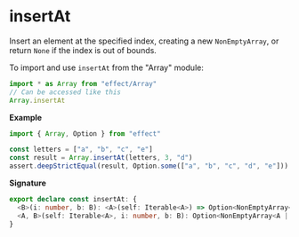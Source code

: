 # insertAt

Insert an element at the specified index, creating a new `NonEmptyArray`,
or return `None` if the index is out of bounds.

To import and use `insertAt` from the "Array" module:

```ts
import * as Array from "effect/Array"
// Can be accessed like this
Array.insertAt
```

**Example**

```ts
import { Array, Option } from "effect"

const letters = ["a", "b", "c", "e"]
const result = Array.insertAt(letters, 3, "d")
assert.deepStrictEqual(result, Option.some(["a", "b", "c", "d", "e"]))
```

**Signature**

```ts
export declare const insertAt: {
  <B>(i: number, b: B): <A>(self: Iterable<A>) => Option<NonEmptyArray<A | B>>
  <A, B>(self: Iterable<A>, i: number, b: B): Option<NonEmptyArray<A | B>>
}
```
